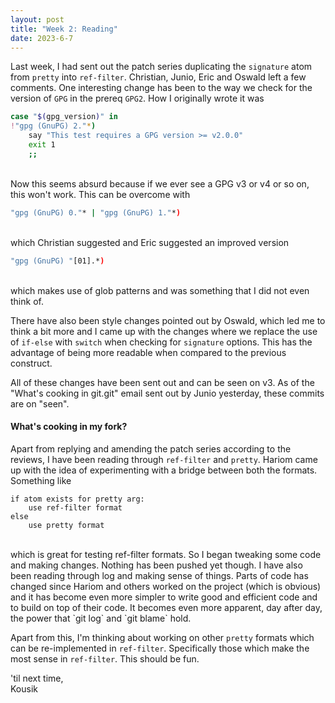```yaml
---
layout: post
title: "Week 2: Reading"
date: 2023-6-7
---
```


Last week, I had sent out the patch series duplicating the `signature`
atom from `pretty` into `ref-filter`. Christian, Junio, Eric and Oswald
left a few comments. One interesting change has been to the way we check
for the version of `GPG` in the prereq `GPG2`. How I originally wrote
it was<br />

``` sh
case "$(gpg_version)" in
!"gpg (GnuPG) 2."*)
	say "This test requires a GPG version >= v2.0.0"
	exit 1
	;;
```

<br />
Now this seems absurd because if we ever see a GPG v3 or v4 or so on, this
won't work. This can be overcome with<br />

``` sh
"gpg (GnuPG) 0."* | "gpg (GnuPG) 1."*)
```

<br />
which Christian suggested and Eric suggested an improved version<br />

``` sh
"gpg (GnuPG) "[01].*)
```

<br />
which makes use of glob patterns and was something that I did not even
think of.<br />

There have also been style changes pointed out by Oswald, which led me
to think a bit more and I came up with the changes where we replace the
use of `if-else` with `switch` when checking for `signature` options.
This has the advantage of being more readable when compared to the
previous construct.<br />

All of these changes have been sent out and can be seen on v3. As of the
"What's cooking in git.git" email sent out by Junio yesterday, these
commits are on "seen".<br />

#### What's cooking in my fork?

Apart from replying and amending the patch series according to the
reviews, I have been reading through `ref-filter` and `pretty`.
Hariom came up with the idea of experimenting with a bridge between
both the formats. Something like<br />

```
if atom exists for pretty arg:
	use ref-filter format
else
	use pretty format
```

<br />
which is great for testing ref-filter formats. So I began tweaking some
code and making changes. Nothing has been pushed yet though. I have also
been reading through log and making sense of things. Parts of code has
changed since Hariom and others worked on the project (which is obvious)
and it has become even more simpler to write good and efficient code and
to build on top of their code. It becomes even more apparent, day after
day, the power that `git log` and `git blame` hold.<br />

Apart from this, I'm thinking about working on other `pretty` formats
which can be re-implemented in `ref-filter`. Specifically those which
make the most sense in `ref-filter`. This should be fun.<br />

'til next time,<br />
Kousik
